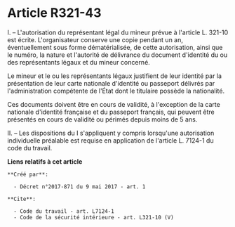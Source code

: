 # Article R321-43

I. – L'autorisation du représentant légal du mineur prévue à l'article L. 321-10 est écrite. L'organisateur conserve une
copie pendant un an, éventuellement sous forme dématérialisée, de cette autorisation, ainsi que le numéro, la nature et
l'autorité de délivrance du document d'identité du ou des représentants légaux et du mineur concerné. 

Le mineur et le ou les représentants légaux justifient de leur identité par la présentation de leur carte nationale
d'identité ou passeport délivrés par l'administration compétente de l'État dont le titulaire possède la nationalité. 

Ces documents doivent être en cours de validité, à l'exception de la carte nationale d'identité française et du passeport
français, qui peuvent être présentés en cours de validité ou périmés depuis moins de 5 ans. 

II. – Les dispositions du I s'appliquent y compris lorsqu'une autorisation individuelle préalable est requise en application
de l'article L. 7124-1 du code du travail.

**Liens relatifs à cet article**

	**Créé par**:

	  - Décret n°2017-871 du 9 mai 2017 - art. 1

	**Cite**:

	  - Code du travail - art. L7124-1
	  - Code de la sécurité intérieure - art. L321-10 (V)
